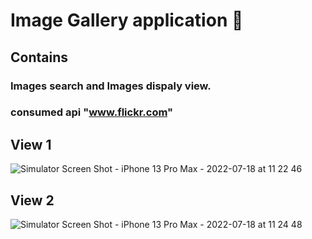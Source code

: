 # Image Gallery application :camera_flash:



## Contains 
    
   ### Images search and  Images dispaly view.
   ### consumed api "www.flickr.com"

## View 1
![Simulator Screen Shot - iPhone 13 Pro Max - 2022-07-18 at 11 22 46](https://user-images.githubusercontent.com/12441373/179493459-9ad2f63d-6639-4714-b810-908941faa38e.png)


## View 2

![Simulator Screen Shot - iPhone 13 Pro Max - 2022-07-18 at 11 24 48](https://user-images.githubusercontent.com/12441373/179493501-0f7b6a8f-a9fb-480e-98b4-fa05fe3a7940.png)
